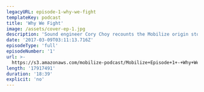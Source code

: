 ```yaml
---
legacyURL: episode-1-why-we-fight
templateKey: podcast
title: 'Why We Fight'
image: /assets/cover-ep-1.jpg
description: 'Sound engineer Cory Choy recounts the Mobilize origin story, undocumented DREAMer and DACA holder Cristina tells us why she is fighting, and musician Charlottle Littlehales talks about the process of writing and meaning behind our theme song: Rise Up.'
date: '2017-03-09T03:11:13.716Z'
episodeType: 'full'
episodeNumber: '1'
url: >-
  https://s3.amazonaws.com/mobilize-podcast/Mobilize+Episode+1+-+Why+We+Fight.mp3
length: '17917491'
duration: '18:39'
explicit: 'no'
---
```

